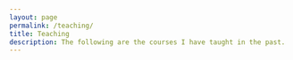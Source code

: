 ```yaml
---
layout: page
permalink: /teaching/
title: Teaching
description: The following are the courses I have taught in the past.
---
```


<!--
For now, this page is assumed to be a static description of your courses. You can convert it to a collection similar to `_projects/` so that you can have a dedicated page for each course.
Organize your courses by years, topics, or universities, however you like!
--> 